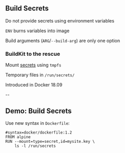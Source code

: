 ## Build Secrets

Do not provide secrets using environment variables

`ENV` burns variables into image

Build arguments (`ARG`/`--build-arg`) are only one option

### BuildKit to the rescue

Mount [secrets](https://github.com/moby/buildkit/blob/master/frontend/dockerfile/docs/experimental.md#run---mounttypesecret) using `tmpfs`

Temporary files in `/run/secrets/`

Introduced in Docker 18.09

--

## Demo: Build Secrets

Use new syntax in `Dockerfile`:

```plaintext
#syntax=docker/dockerfile:1.2
FROM alpine
RUN --mount=type=secret,id=mysite.key \
    ls -l /run/secrets
```

<!-- include: mount-1.command -->
